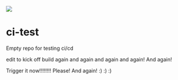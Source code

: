 <img src= "https://xplatalm.visualstudio.com/_apis/public/build/definitions/c17bebff-1646-41b2-a9f6-49c5f073a778/178/badge" />

# ci-test
Empty repo for testing ci/cd

edit to kick off build again and again and again and again! And again!

Trigger it now!!!!!!!! Please! And again! :) :) :)
